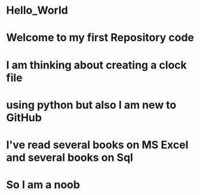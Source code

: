 # Hello_World
# Welcome to my first Repository code
# I am thinking about creating a clock file
# using python but also I am new to GitHub
# I've read several books on MS Excel and several books on Sql
# So I am a noob

